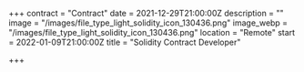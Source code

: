 +++
contract = "Contract"
date = 2021-12-29T21:00:00Z
description = ""
image = "/images/file_type_light_solidity_icon_130436.png"
image_webp = "/images/file_type_light_solidity_icon_130436.png"
location = "Remote"
start = 2022-01-09T21:00:00Z
title = "Solidity Contract Developer"

+++
